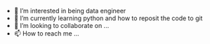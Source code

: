 - 👀 I’m interested in being data engineer
-  🌱 I’m currently learning python and how to reposit the code to git
- 💞️ I’m looking to collaborate on ...
- 📫 How to reach me ...

<!---
Deepu4225/Deepu4225 is a ✨ special ✨ repository because its `README.md` (this file) appears on your GitHub profile.
You can click the Preview link to take a look at your changes.
--->
